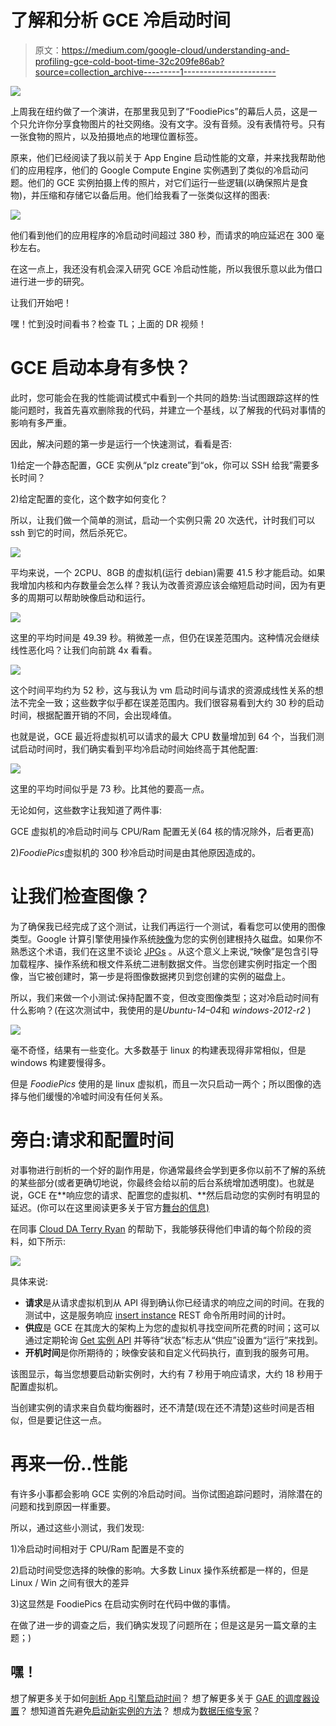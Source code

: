 # 了解和分析 GCE 冷启动时间

> 原文：<https://medium.com/google-cloud/understanding-and-profiling-gce-cold-boot-time-32c209fe86ab?source=collection_archive---------1----------------------->

![](img/d9dc4b6b7d36750855f51f34b01f8003.png)

上周我在纽约做了一个演讲，在那里我见到了“FoodiePics”的幕后人员，这是一个只允许你分享食物图片的社交网络。没有文字。没有音频。没有表情符号。只有一张食物的照片，以及拍摄地点的地理位置标签。

原来，他们已经阅读了我以前关于 App Engine 启动性能的文章，并来找我帮助他们的应用程序，他们的 Google Compute Engine 实例遇到了类似的冷启动问题。他们的 GCE 实例拍摄上传的照片，对它们运行一些逻辑(以确保照片是食物)，并压缩和存储它以备后用。他们给我看了一张类似这样的图表:

![](img/c5fed0167367e61be2d4b1708f64fafc.png)

他们看到他们的应用程序的冷启动时间超过 380 秒，而请求的响应延迟在 300 毫秒左右。

在这一点上，我还没有机会深入研究 GCE 冷启动性能，所以我很乐意以此为借口进行进一步的研究。

让我们开始吧！

嘿！忙到没时间看书？检查 TL；上面的 DR 视频！

# GCE 启动本身有多快？

此时，您可能会在我的性能调试模式中看到一个共同的趋势:当试图跟踪这样的性能问题时，我首先喜欢删除我的代码，并建立一个基线，以了解我的代码对事情的影响有多严重。

因此，解决问题的第一步是运行一个快速测试，看看是否:

1)给定一个静态配置，GCE 实例从“plz create”到“ok，你可以 SSH 给我”需要多长时间？

2)给定配置的变化，这个数字如何变化？

所以，让我们做一个简单的测试，启动一个实例只需 20 次迭代，计时我们可以 ssh 到它的时间，然后杀死它。

![](img/6d9caa5a7fbdde841dc48e9b89029d3d.png)

平均来说，一个 2CPU、8GB 的虚拟机(运行 debian)需要 41.5 秒才能启动。如果我增加内核和内存数量会怎么样？我认为改善资源应该会缩短启动时间，因为有更多的周期可以帮助映像启动和运行。

![](img/3b76c05bf535a14ccc4078e99f507468.png)

这里的平均时间是 49.39 秒。稍微差一点，但仍在误差范围内。这种情况会继续线性恶化吗？让我们向前跳 4x 看看。

![](img/1ac5e233ec817e9dffa6fc65eaee4056.png)

这个时间平均约为 52 秒，这与我认为 vm 启动时间与请求的资源成线性关系的想法不完全一致；这些数字似乎都在误差范围内。我们很容易看到大约 30 秒的启动时间，根据配置开销的不同，会出现峰值。

也就是说，GCE 最近将虚拟机可以请求的最大 CPU 数量增加到 64 个，当我们测试启动时间时，我们确实看到平均冷启动时间始终高于其他配置:

![](img/ccea9e07b7a9e84c0875517201bca9c9.png)

这里的平均时间似乎是 73 秒。比其他的要高一点。

无论如何，这些数字让我知道了两件事:

GCE 虚拟机的冷启动时间与 CPU/Ram 配置无关(64 核的情况除外，后者更高)

2)*FoodiePics*虚拟机的 300 秒冷启动时间是由其他原因造成的。

# 让我们检查图像？

为了确保我已经完成了这个测试，让我们再运行一个测试，看看您可以使用的图像类型。Google 计算引擎使用操作系统[映像](https://cloud.google.com/compute/docs/images)为您的实例创建根持久磁盘。如果你不熟悉这个术语，我们在这里不谈论 [JPGs](/@duhroach/reducing-jpg-file-size-e5b27df3257c#.ic4dzzls9) 。从这个意义上来说,“映像”是包含引导加载程序、操作系统和根文件系统二进制数据文件。当您创建实例时指定一个图像，当它被创建时，第一步是将图像数据拷贝到您创建的实例的磁盘上。

所以，我们来做一个小测试:保持配置不变，但改变图像类型；这对冷启动时间有什么影响？(在这次测试中，我使用的是*Ubuntu-14–04*和 *windows-2012-r2* )

![](img/3cfbad5b8196f50fc07f584b682f4172.png)

毫不奇怪，结果有一些变化。大多数基于 linux 的构建表现得非常相似，但是 windows 构建要慢得多。

但是 *FoodiePics* 使用的是 linux 虚拟机，而且一次只启动一两个；所以图像的选择与他们缓慢的冷嘘时间没有任何关系。

# 旁白:请求和配置时间

对事物进行剖析的一个好的副作用是，你通常最终会学到更多你以前不了解的系统的某些部分(或者更确切地说，你最终会给以前的后台系统增加透明度)。也就是说，GCE 在**响应您的请求、配置您的虚拟机、**然后启动您的实例时有明显的延迟。(你可以在这里阅读更多关于官方[舞台的信息)](https://cloud.google.com/compute/docs/instances/checking-instance-status)

在同事 [Cloud DA Terry Ryan](https://twitter.com/tpryan) 的帮助下，我能够获得他们申请的每个阶段的资料，如下所示:

![](img/175e8d95e28122b9151eb1121bc9c6b0.png)

具体来说:

*   **请求**是从请求虚拟机到从 API 得到确认你已经请求的响应之间的时间。在我的测试中，这是服务响应 [insert instance](https://cloud.google.com/compute/docs/reference/latest/instances/insert) REST 命令所用时间的计时。
*   **供应**是 GCE 在其庞大的架构上为您的虚拟机寻找空间所花费的时间；这可以通过定期轮询 [Get 实例 API](https://cloud.google.com/compute/docs/reference/latest/instances/get) 并等待“状态”标志从“供应”设置为“运行”来找到。
*   **开机时间**是你所期待的；映像安装和自定义代码执行，直到我的服务可用。

该图显示，每当您想要启动新实例时，大约有 7 秒用于响应请求，大约 18 秒用于配置虚拟机。

当创建实例的请求来自负载均衡器时，还不清楚(现在还不清楚)这些时间是否相似，但是要记住这一点。

# 再来一份..性能

有许多小事都会影响 GCE 实例的冷启动时间。当你试图追踪问题时，消除潜在的问题和找到原因一样重要。

所以，通过这些小测试，我们发现:

1)冷启动时间相对于 CPU/Ram 配置是不变的

2)启动时间受您选择的映像的影响。大多数 Linux 操作系统都是一样的，但是 Linux / Win 之间有很大的差异

3)这显然是 FoodiePics 在启动实例时在代码中做的事情。

在做了进一步的调查之后，我们确实发现了问题所在；但是这是另一篇文章的主题；)

## 嘿！

想了解更多关于如何[剖析 App 引擎启动时间](/@duhroach/understanding-and-profiling-app-engine-cold-boot-time-908431aa971d)？
想了解更多关于 [GAE 的调度器设置](/@duhroach/app-engine-scheduler-settings-and-instance-count-4d1e669f33d5)？
想知道首先避免[启动新实例的方法](/@duhroach/app-engine-startup-time-and-the-global-variable-problem-7ab10de1f349)？
想成为[数据压缩专家](http://shop.oreilly.com/product/0636920052036.do)？